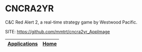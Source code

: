# CNCRA2YR

 C&C Red Alert 2, a real-time strategy game by Westwood Pacific.

 SITE: https://github.com/mmtrt/cncra2yr_AppImage

 | [Applications](https://portable-linux-apps.github.io/apps.html) | [Home](https://portable-linux-apps.github.io)
 | --- | --- |
